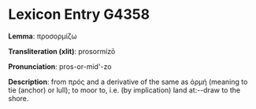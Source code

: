 # Lexicon Entry G4358

**Lemma**: προσορμίζω

**Transliteration (xlit)**: prosormízō

**Pronunciation**: pros-or-mid'-zo

**Description**:
from πρός and a derivative of the same as ὁρμή (meaning to tie (anchor) or lull); to moor to, i.e. (by implication) land at:--draw to the shore.
